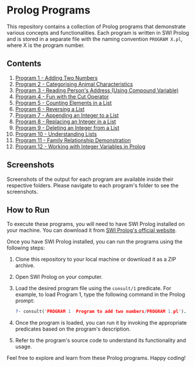 # Prolog Programs

This repository contains a collection of Prolog programs that demonstrate various concepts and functionalities. Each program is written in SWI Prolog and is stored in a separate file with the naming convention `PROGRAM X.pl`, where X is the program number.

## Contents

1. [Program 1 - Adding Two Numbers](./PROGRAM%201%20%20Program%20to%20add%20two%20numbers/PROGRAM%201.pl)
2. [Program 2 - Categorising Animal Characteristics](./PROGRAM%202%20%20Program%20to%20categorise%20animal%20characteristics/PROGRAM%202.pl)
3. [Program 3 - Reading Person's Address (Using Compound Variable)](./PROGRAM%203%20%20Program%20to%20read%20address%20of%20a%20person%20using%20compound%20variable/PROGRAM%203.pl)
4. [Program 4 - Fun with the Cut Operator](./PROGRAM%204%20%20Program%20of%20fun%20to%20show%20concept%20of%20cut%20operator/PROGRAM%204.pl)
5. [Program 5 - Counting Elements in a List](./PROGRAM%205%20%20Program%20to%20count%20number%20of%20elements%20in%20a%20list/PROGRAM%205.pl)
6. [Program 6 - Reversing a List](./PROGRAM%206%20%20Program%20to%20reverse%20the%20list/PROGRAM%206.pl)
7. [Program 7 - Appending an Integer to a List](./PROGRAM%207%20%20Program%20to%20append%20an%20integer%20into%20the%20list/PROGRAM%207.pl)
8. [Program 8 - Replacing an Integer in a List](./PROGRAM%208%20%20Program%20to%20replace%20an%20integer%20from%20the%20list/PROGRAM%208.pl)
9. [Program 9 - Deleting an Integer from a List](./PROGRAM%209%20%20Program%20to%20delete%20an%20integer%20from%20the%20list/PROGRAM%209.pl)
10. [Program 10 - Understanding Lists](./PROGRAM%2010%20%20Program%20to%20show%20concept%20of%20list/PROGRAM%2010.pl)
11. [Program 11 - Family Relationship Demonstration](./PROGRAM%2011%20%20Program%20to%20demonstrate%20family%20relationship/PROGRAM%2011.pl)
12. [Program 12 - Working with Integer Variables in Prolog](./PROGRAM%2012%20%20Program%20to%20show%20how%20integer%20variable%20is%20used%20in%20prolog%20program/PROGRAM%2012.pl)

## Screenshots

Screenshots of the output for each program are available inside their respective folders. Please navigate to each program's folder to see the screenshots.

## How to Run

To execute these programs, you will need to have SWI Prolog installed on your machine. You can download it from [SWI Prolog's official website](https://www.swi-prolog.org/Download.html).

Once you have SWI Prolog installed, you can run the programs using the following steps:

1. Clone this repository to your local machine or download it as a ZIP archive.
2. Open SWI Prolog on your computer.
3. Load the desired program file using the `consult/1` predicate. For example, to load Program 1, type the following command in the Prolog prompt:

   ```prolog
   ?- consult('PROGRAM 1  Program to add two numbers/PROGRAM 1.pl').
   ```

4. Once the program is loaded, you can run it by invoking the appropriate predicates based on the program's description.

5. Refer to the program's source code to understand its functionality and usage.

Feel free to explore and learn from these Prolog programs. Happy coding!
